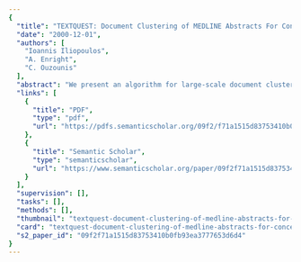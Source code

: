 ```yaml
---
{
  "title": "TEXTQUEST: Document Clustering of MEDLINE Abstracts For Concept Discovery In Molecular Biology",
  "date": "2000-12-01",
  "authors": [
    "Ioannis Iliopoulos",
    "A. Enright",
    "C. Ouzounis"
  ],
  "abstract": "We present an algorithm for large-scale document clustering of biological text, obtained from Medline abstracts. The algorithm is based on statistical treatment of terms, stemming, the idea of a 'go-list', unsupervised machine learning and graph layout optimization. The method is flexible and robust, controlled by a small number of parameter values. Experiments show that the resulting document clusters are meaningful as assessed by cluster-specific terms. Despite the statistical nature of the approach, with minimal semantic analysis, the terms provide a shallow description of the document corpus and support concept discovery.",
  "links": [
    {
      "title": "PDF",
      "type": "pdf",
      "url": "https://pdfs.semanticscholar.org/09f2/f71a1515d83753410b0fb93ea3777653d6d4.pdf"
    },
    {
      "title": "Semantic Scholar",
      "type": "semanticscholar",
      "url": "https://www.semanticscholar.org/paper/09f2f71a1515d83753410b0fb93ea3777653d6d4"
    }
  ],
  "supervision": [],
  "tasks": [],
  "methods": [],
  "thumbnail": "textquest-document-clustering-of-medline-abstracts-for-concept-discovery-in-molecular-biology-thumb.jpg",
  "card": "textquest-document-clustering-of-medline-abstracts-for-concept-discovery-in-molecular-biology-card.jpg",
  "s2_paper_id": "09f2f71a1515d83753410b0fb93ea3777653d6d4"
}
---
```


